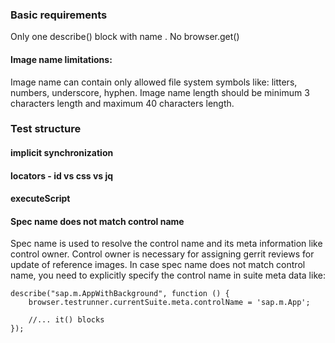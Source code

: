### Basic requirements
Only one describe() block with name <lib>.<SpecName>
No browser.get()

#### Image name limitations:
Image name can contain only allowed file system symbols like: litters, numbers, underscore, hyphen.
Image name length should be minimum 3 characters length and maximum 40 characters length.

### Test structure

#### implicit synchronization

#### locators - id vs css vs jq

#### executeScript

#### Spec name does not match control name
Spec name is used to resolve the control name and its meta information like control owner. Control owner is
necessary for assigning gerrit reviews for update of reference images. In case spec name does not match control
name, you need to explicitly specify the control name in suite meta data like:
````
describe("sap.m.AppWithBackground", function () {
	browser.testrunner.currentSuite.meta.controlName = 'sap.m.App';

	//... it() blocks
});
````


